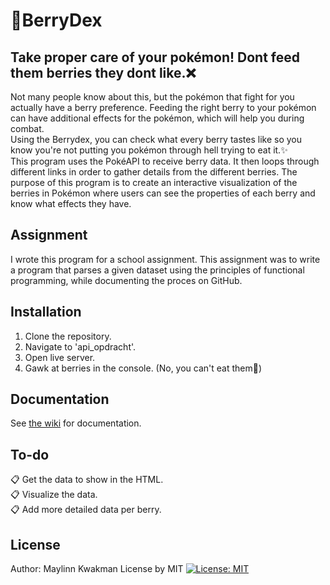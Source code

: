 # :grapes:BerryDex

## Take proper care of your pokémon! Dont feed them berries they dont like.:x:
Not many people know about this, but the pokémon that fight for you actually have a berry preference. Feeding the right berry to your pokémon can have additional effects for the pokémon, which will help you during combat.  
Using the Berrydex, you can check what every berry tastes like so you know you're not putting you pokémon through hell trying to eat it.:sparkles:  
This program uses the PokéAPI to receive berry data. It then loops through different links in order to gather details from the different berries. The purpose of this program is to create an interactive visualization of the berries in Pokémon where users can see the properties of each berry and know what effects they have.

## Assignment
I wrote this program for a school assignment. This assignment was to write a program that parses a given dataset using the principles of functional programming, while documenting the proces on GitHub.  

## Installation
1. Clone the repository.
2. Navigate to 'api_opdracht'.
3. Open live server.
4. Gawk at berries in the console. (No, you can't eat them:anger:)

## Documentation
See [the wiki](https://github.com/MaylinnK/Functional-Programming/wiki) for documentation.

## To-do
:clipboard: Get the data to show in the HTML.  
:clipboard: Visualize the data.  
:clipboard: Add more detailed data per berry.

## License
Author: Maylinn Kwakman
License by MIT
[![License: MIT](https://img.shields.io/badge/License-MIT-yellow.svg)](https://opensource.org/licenses/MIT)  
